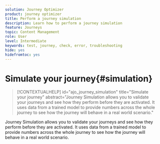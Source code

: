 ```yaml
---
solution: Journey Optimizer
product: journey optimizer
title: Perform a journey simulation
description: Learn how to perform a journey simulation
feature: Journeys
topic: Content Management
role: User
level: Intermediate
keywords: test, journey, check, error, troubleshooting
hide: yes
hidefromtoc: yes
---
```

# Simulate your journey{#simulation}

>[!CONTEXTUALHELP]
>id="ajo_journey_simulation"
>title="Simulate your journey"
>abstract="Journey Simulation allows you to validate your journeys and see how they perform before they are activated. It uses data from a trained model to provide numbers across the whole journey to see how the journey will behave in a real world scenario."

Journey Simulation allows you to validate your journeys and see how they perform before they are activated. It uses data from a trained model to provide numbers across the whole journey to see how the journey will behave in a real world scenario.
